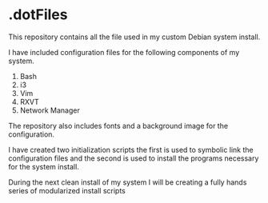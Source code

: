 .dotFiles
=========

This repository contains all the file used in my custom Debian system install.

I have included configuration files for the following components of my system.

1. Bash
2. i3
3. Vim
4. RXVT
5. Network Manager

The repository also includes fonts and a background image for the configuration. 

I have created two initialization scripts the first is used to symbolic link the configuration files and the second is used to install the programs necessary for the system install.

During the next clean install of my system I will be creating a fully hands series of modularized install scripts
